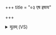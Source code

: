 +++
title = "०३ एष इषाय"

+++
<details><summary>मूलम् (VS)</summary>

ए॒ष इ॒षाय॑ मामहे श॒तं नि॒ष्कान्दश॒ स्रजः॑। त्रीणि॑ श॒तान्यर्व॑तां स॒हस्रा॒ दश॒ गोना॑म् ॥
</details>